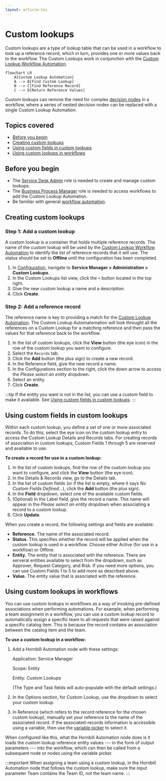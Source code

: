 ```yaml
---
layout: article-toc
---
```

# Custom lookups
Custom lookups are a type of lookup table that can be used in a workflow to look up a reference record, which in turn, provides one or more values back to the workflow.  The Custom Lookups work in conjunction with the [Custom Lookup Workflow Automation](/servicemanager-config/customize/workflows/custom-lookup-automation). 

```mermaid
flowchart LR
    A[Custom Lookup Automation]
    A --> B[Find Custom Lookup]
    B --> C[Find Reference Record]
    C --> D[Return Reference Values]
```
Custom lookups can remove the need for complex [decision nodes](/esp-config/automation/decision) in a workflow, where a series of nested decision nodes can be replaced with a single Custom Lookup Automation. 

## Topics covered
* [Before you begin](/servicemanager-config/administration/custom-lookups#before-you-begin)
* [Creating custom lookups](/servicemanager-config/administration/custom-lookups#creating-custom-lookups)
* [Using custom fields in custom lookups](/servicemanager-config/administration/custom-lookups#using-custom-fields-in-custom-lookups)
* [Using custom lookups in workflows](/servicemanager-config/administration/custom-lookups#using-custom-lookups-in-workflows)

## Before you begin
- The [Service Desk Admin](/servicemanager-config/setup/service-manager-roles#administration-roles) role is needed to create and manage custom lookups.
- The [Business Process Manager](/esp-config/organizational-data/roles#system-roles) role is needed to access workflows to add the Custom Lookup Automation.
- Be familiar with general [workflow automation](/servicemanager-config/customize/workflows/using-workflows-with-service-manager). 

## Creating custom lookups 
### Step 1: Add a custom lookup
A custom lookup is a container that holds multiple reference records.  The name of the custom lookup will be used by the [Custom Lookup Workflow Automation](/servicemanager-config/customize/workflows/custom-lookup-automation) to identify the list of reference records that it will use. The status should be set to **Offline** until the configuration has been completed.

1. In [Configuration](/esp-config/getting-started/using-configuration), navigate to **Service Manager > Administration > Custom Lookups**.
1. In the Custom Lookups list view, click the `+` button located in the top right.
1. Give the new custom lookup a name and a description.
1. Click **Create**.

### Step 2: Add a reference record
The reference name is key to providing a match for the [Custom Lookup Automation](/servicemanager-config/customize/workflows/custom-lookup-automation).  The Custom Lookup Automatomation will look throught all the references on a Custom Lookup for a matching reference and then pass the values for that reference back to the workflow.

1. In the list of custom lookups, click the **View** button (the eye icon) in the row of the custom lookup you want to configure.
1. Select the `Records` tab.
1. Click the **Add** button (the plus sign) to create a new record.
1. In the Reference field, give the new record a name.
1. In the Configurations section to the right, click the down arrow to access the *Please select an entity* dropdown.
1. Select an entity.
1. Click **Create**.


:::tip
If the entity you want is not in the list, you can use a custom field to make it available. See [Using custom fields in custom lookups](/servicemanager-config/administration/custom-lookups#using-custom-fields-in-custom-lookups).
:::

## Using custom fields in custom lookups
Within each custom lookup, you define a set of one or more associated records. To do this, select the eye icon on the custom lookup entry to access the Custom Lookup Details and Records tabs. For creating records of association in custom lookups, Custom Fields 1 through 5 are reserved and available to use.

**To create a record for use in a custom lookup:**
1. In the list of custom lookups, find the row of the custom lookup you want to configure, and click the **View** button (the eye icon).
1. In the Details & Records view, go to the Details tab.
1. In the list of custom fields (or if the list is empty, where it says *No Custom Fields Defined...*), click the **Add** button (the plus sign).
1. In the **Field** dropdown, select one of the available custom fields.
1. (Optional) In the Label field, give the record a name. This name will appear in the *Please select an entity* dropdown when associating a record to a custom lookup.
1. Click **Update**.

When you create a record, the following settings and fields are available:
- **Reference.** The name of the associated record.
- **Status.** This specifies whether the record will be applied when the custom lookup is used in a workflow. Choose either Active (for use in a workflow) or Offline.
- **Entity.** The entity that is associated with the reference. There are serveral entities available to select from the dropdown, such as Approver, Request Category, and Risk. If you need more options, you can use Custom Fields 1 to 5 to add more as described above.
- **Value.** The entity value that is associated with the reference.

## Using custom lookups in workflows
You can use custom lookups in workflows as a way of invoking pre-defined associations when performing automations. For example, when performing a team assignment in a workflow, you can use a custom lookup record to automatically assign a specific team to all requests that were raised against a specific catalog item. This is because the record contains an association between the catalog item and the team. 

 **To use a custom lookup in a workflow:**
 1. Add a Hornbill Automation node with these settings:

    Application: Service Manager

    Scope: Entity

    Entity: Custom Lookups

    (The Type and Task fields will auto-populate with the default settings.)

2. In the Options section, for Custom Lookup, use the dropdown to select your custom lookup.
3. In Reference (which refers to the record reference for the chosen custom lookup), manually set your reference to the name of the associated record. If the associated-records information is accessible using a variable, then use the [variable picker](/servicemanager-config/customize/workflows/variable-picker) to select it.

When configured like this, what the Hornbill Automation node does is it loads the custom lookup reference entity values --- in the form of output parameters --- into the workflow, which can then be called from a subsequent node or nodes using the variable picker.

:::important
When assigning a team using a custom lookup, in the Hornbill Automation node that follows the custom lookup, make sure the input parameter Team contains the Team ID, not the team name.
:::